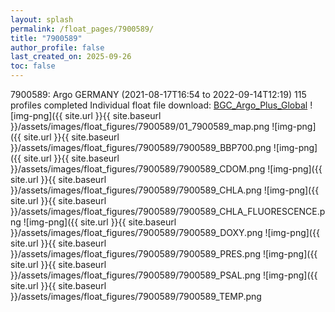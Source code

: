 ```yaml
---
layout: splash
permalink: /float_pages/7900589/
title: "7900589"
author_profile: false
last_created_on: 2025-09-26
toc: false
---
```

 
7900589: Argo GERMANY (2021-08-17T16:54 to 2022-09-14T12:19)
115 profiles completed
Individual float file download: [BGC_Argo_Plus_Global](https://ftp.soest.hawaii.edu/bgc_argo_plus/Individual_Floats/outliers_removed/7900589_Sprof_processed.nc)
![img-png]({{ site.url }}{{ site.baseurl }}/assets/images/float_figures/7900589/01_7900589_map.png
![img-png]({{ site.url }}{{ site.baseurl }}/assets/images/float_figures/7900589/7900589_BBP700.png
![img-png]({{ site.url }}{{ site.baseurl }}/assets/images/float_figures/7900589/7900589_CDOM.png
![img-png]({{ site.url }}{{ site.baseurl }}/assets/images/float_figures/7900589/7900589_CHLA.png
![img-png]({{ site.url }}{{ site.baseurl }}/assets/images/float_figures/7900589/7900589_CHLA_FLUORESCENCE.png
![img-png]({{ site.url }}{{ site.baseurl }}/assets/images/float_figures/7900589/7900589_DOXY.png
![img-png]({{ site.url }}{{ site.baseurl }}/assets/images/float_figures/7900589/7900589_PRES.png
![img-png]({{ site.url }}{{ site.baseurl }}/assets/images/float_figures/7900589/7900589_PSAL.png
![img-png]({{ site.url }}{{ site.baseurl }}/assets/images/float_figures/7900589/7900589_TEMP.png
